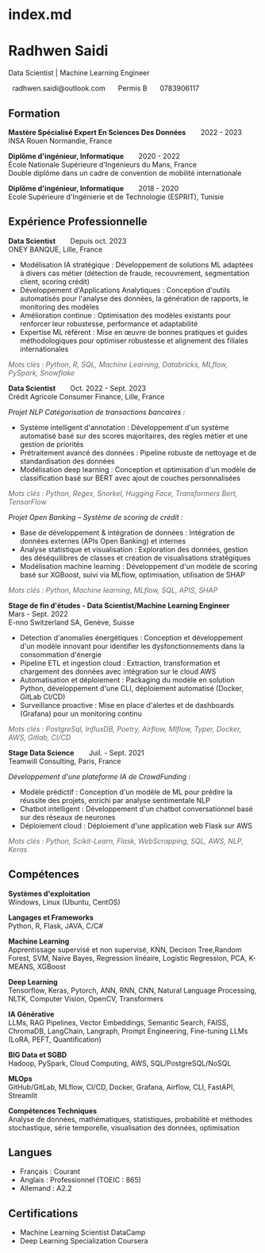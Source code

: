 # index.md

# Radhwen Saidi 
Data Scientist | Machine Learning Engineer

<div style="display:flex;align-items:center;">
  <i class="fas fa-envelope"></i> &nbsp; radhwen.saidi@outlook.com &emsp;
  <i class="fas fa-car"></i> &nbsp; Permis B &emsp;
  <i class="fas fa-phone"></i> &nbsp; 0783906117
</div>

## Formation

**Mastère Spécialisé Expert En Sciences Des Données** &emsp; <i class="fas fa-graduation-cap"></i> &nbsp; 2022 - 2023  
INSA Rouen Normandie, France

**Diplôme d'ingénieur, Informatique** &emsp; <i class="fas fa-university"></i> &nbsp; 2020 - 2022  
École Nationale Supérieure d'Ingénieurs du Mans, France  
Double diplôme dans un cadre de convention de mobilité internationale

**Diplôme d'ingénieur, Informatique** &emsp; <i class="fas fa-university"></i> &nbsp; 2018 - 2020  
Ecole Supérieure d'Ingénierie et de Technologie (ESPRIT), Tunisie

## Expérience Professionnelle

**Data Scientist** &emsp; <i class="fas fa-briefcase"></i> &nbsp; Depuis oct. 2023  
ONEY BANQUE, Lille, France 

- Modélisation IA stratégique : Développement de solutions ML adaptées à divers cas métier (détection de fraude, recouvrement, segmentation client, scoring crédit)
- Développement d'Applications Analytiques : Conception d'outils automatisés pour l'analyse des données, la génération de rapports, le monitoring des modèles
- Amélioration continue : Optimisation des modèles existants pour renforcer leur robustesse, performance et adaptabilité
- Expertise ML référent : Mise en œuvre de bonnes pratiques et guides méthodologiques pour optimiser robustesse et alignement des filiales internationales
<span style="color:#666">
<i>Mots clés : Python, R, SQL, Machine Learning, Databricks, MLflow, PySpark, Snowflake</i>
</span>

**Data Scientist** &emsp; <i class="fas fa-briefcase"></i> &nbsp; Oct. 2022 - Sept. 2023  
Crédit Agricole Consumer Finance, Lille, France

*Projet NLP Catégorisation de transactions bancaires :*  
- Système intelligent d'annotation : Développement d'un système automatisé basé sur des scores majoritaires, des règles métier et une gestion de priorités    
- Prétraitement avancé des données : Pipeline robuste de nettoyage et de standardisation des données 
- Modélisation deep learning : Conception et optimisation d'un modèle de classification basé sur BERT avec ajout de couches personnalisées
<span style="color:#666"> 
<i>Mots clés : Python, Regex, Snorkel, Hugging Face, Transformers Bert, TensorFlow</i>
</span>

*Projet Open Banking – Système de scoring de crédit :*
- Base de développement & intégration de données : Intégration de données externes (APIs Open Banking) et internes
- Analyse statistique et visualisation : Exploration des données, gestion des déséquilibres de classes et création de visualisations stratégiques
- Modélisation machine learning : Développement d'un modèle de scoring basé sur XGBoost, suivi via MLflow, optimisation, utilisation de SHAP 
<span style="color:#666">
<i>Mots clés : Python, Machine learning, MLflow, SQL, APIS, SHAP</i> 
</span>

**Stage de fin d'études - Data Scientist/Machine Learning Engineer** &emsp; <i class="fas fa-briefcase"></i> &nbsp; Mars - Sept. 2022    
E-nno Switzerland SA, Genève, Suisse

- Détection d'anomalies énergétiques : Conception et développement d'un modèle innovant pour identifier les dysfonctionnements dans la consommation d'énergie
- Pipeline ETL et ingestion cloud : Extraction, transformation et chargement des données avec intégration sur le cloud AWS
- Automatisation et déploiement : Packaging du modèle en solution Python, développement d'une CLI, déploiement automatisé (Docker, GitLab CI/CD)
- Surveillance proactive : Mise en place d'alertes et de dashboards (Grafana) pour un monitoring continu
<span style="color:#666">
<i>Mots clés : PostgreSql, InfluxDB, Poetry, Airflow, Mlflow, Typer, Docker, AWS, Gitlab, CI/CD</i>
</span>

**Stage Data Science** &emsp; <i class="fas fa-briefcase"></i> &nbsp; Juil. - Sept. 2021     
Teamwill Consulting, Paris, France

*Développement d'une plateforme IA de CrowdFunding :*
- Modèle prédictif : Conception d'un modèle de ML pour prédire la réussite des projets, enrichi par analyse sentimentale NLP
- Chatbot intelligent : Développement d'un chatbot conversationnel basé sur des réseaux de neurones
- Déploiement cloud : Déploiement d'une application web Flask sur AWS
<span style="color:#666">
<i>Mots clés : Python, Scikit-Learn, Flask, WebScrapping, SQL, AWS, NLP, Keras</i>
</span>

## Compétences

**Systèmes d'exploitation**  
Windows, Linux (Ubuntu, CentOS)

**Langages et Frameworks**  
Python, R, Flask, JAVA, C/C# 

**Machine Learning**  
Apprentissage supervisé et non supervisé, KNN, Decison Tree,Random Forest, SVM, Naïve Bayes, Regression linéaire, Logistic Regression, PCA, K-MEANS, XGBoost

**Deep Learning**  
Tensorflow, Keras, Pytorch, ANN, RNN, CNN, Natural Language Processing, NLTK, Computer Vision, OpenCV, Transformers

**IA Générative**    
LLMs, RAG Pipelines, Vector Embeddings, Semantic Search, FAISS, ChromaDB, LangChain, Langraph, Prompt Engineering, Fine-tuning LLMs (LoRA, PEFT, Quantification)

**BIG Data et SGBD**  
Hadoop, PySpark, Cloud Computing, AWS, SQL/PostgreSQL/NoSQL

**MLOps**  
GitHub/GitLab, MLflow, CI/CD, Docker, Grafana, Airflow, CLI, FastAPI, Streamlit

**Compétences Techniques**    
Analyse de données, mathématiques, statistiques, probabilité et méthodes stochastique, série temporelle, visualisation des données, optimisation

## Langues  
- Français : Courant 
- Anglais : Professionnel (TOEIC : 865)
- Allemand : A2.2

## Certifications
- Machine Learning Scientist DataCamp
- Deep Learning Specialization Coursera

